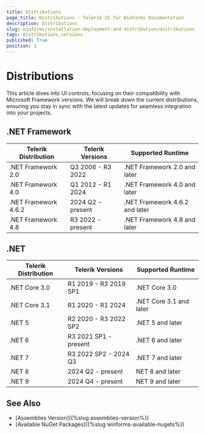 ```yaml
---
title: Distributions
page_title: Distributions - Telerik UI for WinForms Documentation
description: Distributions
slug: winforms/installation-deployment-and-distribution/distributions
tags: distributions,versions
published: True
position: 1
---
```


# Distributions

This article dives into UI controls, focusing on their compatibility with Microsoft Framework versions. We will break down the current distributions, ensuring you stay in sync with the latest updates for seamless integration into your projects.

## .NET Framework

|Telerik Distribution|Telerik Versions|Supported Runtime|
|----|----|----|
|.NET Framework 2.0 | Q3 2006 - R3 2022|.NET Framework 2.0 and later|
|.NET Framework 4.0 | Q1 2012 - R1 2024|.NET Framework 4.0 and later|
|.NET Framework 4.6.2 | 2024 Q2 - present|.NET Framework 4.6.2 and later|
|.NET Framework 4.8 | R3 2022 - present|.NET Framework 4.8 and later|


## .NET

|Telerik Distribution|Telerik Versions|Supported Runtime|
|----|----|----|
|.NET Core 3.0| R1 2019 - R3 2019 SP1|.NET Core 3.0|
|.NET Core 3.1| R1 2020 - R1 2024|.NET Core 3.1 and later|
|.NET 5| R2 2020 - R3 2022 SP2|.NET 5 and later|
|.NET 6| R3 2021 SP1 - present|.NET 6 and later	|
|.NET 7| R3 2022 SP2 - 2024 Q3|.NET 7 and later|
|.NET 8| 2024 Q2 - present|NET 8 and later|
|.NET 9| 2024 Q4 - present|NET 9 and later|


## See Also

* [Assemblies Version]({%slug assemblies-version%})
* [Available NuGet Packages]({%slug winforms-available-nugets%})
